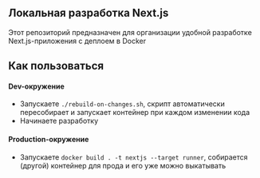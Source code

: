 ## Локальная разработка Next.js

Этот репозиторий предназначен для организации удобной разработке Next.js-приложения с деплоем в Docker

## Как пользоваться
#### Dev-окружение

- Запускаете ```./rebuild-on-changes.sh```, скрипт автоматически пересобирает и запускает контейнер при каждом изменении кода
- Начинаете разработку

#### Production-окружение

- Запускаете ```docker build . -t nextjs --target runner```, собирается (другой) контейнер для прода и его уже можно выкатывать